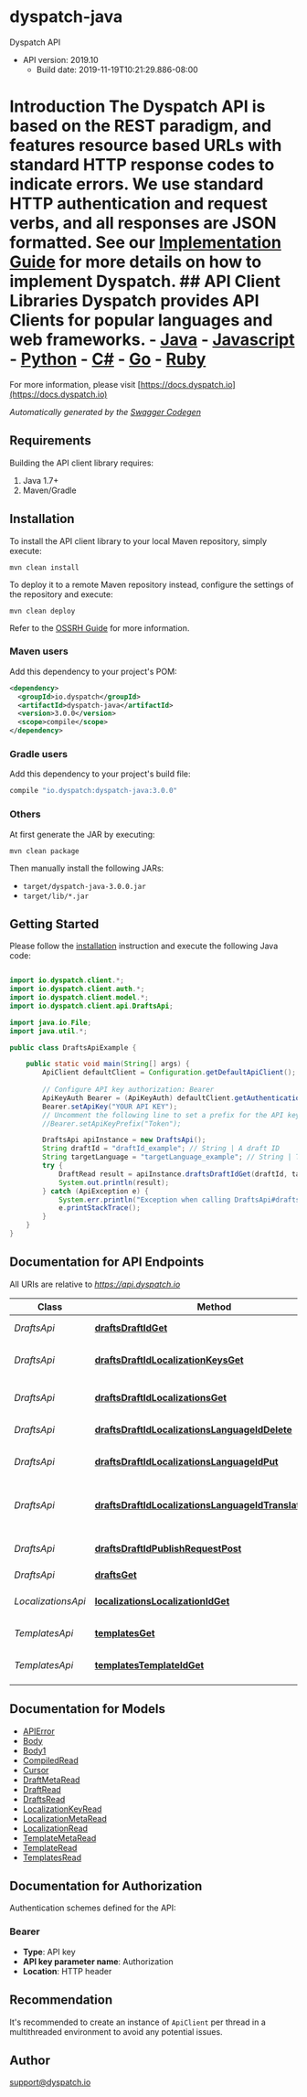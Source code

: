 # dyspatch-java

Dyspatch API
- API version: 2019.10
  - Build date: 2019-11-19T10:21:29.886-08:00

# Introduction  The Dyspatch API is based on the REST paradigm, and features resource based URLs with standard HTTP response codes to indicate errors. We use standard HTTP authentication and request verbs, and all responses are JSON formatted. See our [Implementation Guide](https://docs.dyspatch.io/development/implementing_dyspatch/) for more details on how to implement Dyspatch.  ## API Client Libraries  Dyspatch provides API Clients for popular languages and web frameworks.  - [Java](https://github.com/getdyspatch/dyspatch-java) - [Javascript](https://github.com/getdyspatch/dyspatch-javascript) - [Python](https://github.com/getdyspatch/dyspatch-python) - [C#](https://github.com/getdyspatch/dyspatch-dotnet) - [Go](https://github.com/getdyspatch/dyspatch-golang) - [Ruby](https://github.com/getdyspatch/dyspatch-ruby) 

  For more information, please visit [https://docs.dyspatch.io](https://docs.dyspatch.io)

*Automatically generated by the [Swagger Codegen](https://github.com/swagger-api/swagger-codegen)*


## Requirements

Building the API client library requires:
1. Java 1.7+
2. Maven/Gradle

## Installation

To install the API client library to your local Maven repository, simply execute:

```shell
mvn clean install
```

To deploy it to a remote Maven repository instead, configure the settings of the repository and execute:

```shell
mvn clean deploy
```

Refer to the [OSSRH Guide](http://central.sonatype.org/pages/ossrh-guide.html) for more information.

### Maven users

Add this dependency to your project's POM:

```xml
<dependency>
  <groupId>io.dyspatch</groupId>
  <artifactId>dyspatch-java</artifactId>
  <version>3.0.0</version>
  <scope>compile</scope>
</dependency>
```

### Gradle users

Add this dependency to your project's build file:

```groovy
compile "io.dyspatch:dyspatch-java:3.0.0"
```

### Others

At first generate the JAR by executing:

```shell
mvn clean package
```

Then manually install the following JARs:

* `target/dyspatch-java-3.0.0.jar`
* `target/lib/*.jar`

## Getting Started

Please follow the [installation](#installation) instruction and execute the following Java code:

```java

import io.dyspatch.client.*;
import io.dyspatch.client.auth.*;
import io.dyspatch.client.model.*;
import io.dyspatch.client.api.DraftsApi;

import java.io.File;
import java.util.*;

public class DraftsApiExample {

    public static void main(String[] args) {
        ApiClient defaultClient = Configuration.getDefaultApiClient();
        
        // Configure API key authorization: Bearer
        ApiKeyAuth Bearer = (ApiKeyAuth) defaultClient.getAuthentication("Bearer");
        Bearer.setApiKey("YOUR API KEY");
        // Uncomment the following line to set a prefix for the API key, e.g. "Token" (defaults to null)
        //Bearer.setApiKeyPrefix("Token");

        DraftsApi apiInstance = new DraftsApi();
        String draftId = "draftId_example"; // String | A draft ID
        String targetLanguage = "targetLanguage_example"; // String | The type of templating language to compile as. Should only be used for visual templates.
        try {
            DraftRead result = apiInstance.draftsDraftIdGet(draftId, targetLanguage);
            System.out.println(result);
        } catch (ApiException e) {
            System.err.println("Exception when calling DraftsApi#draftsDraftIdGet");
            e.printStackTrace();
        }
    }
}

```

## Documentation for API Endpoints

All URIs are relative to *https://api.dyspatch.io*

Class | Method | HTTP request | Description
------------ | ------------- | ------------- | -------------
*DraftsApi* | [**draftsDraftIdGet**](docs/DraftsApi.md#draftsDraftIdGet) | **GET** /drafts/{draftId} | Get Draft by ID
*DraftsApi* | [**draftsDraftIdLocalizationKeysGet**](docs/DraftsApi.md#draftsDraftIdLocalizationKeysGet) | **GET** /drafts/{draftId}/localizationKeys | Get localization keys
*DraftsApi* | [**draftsDraftIdLocalizationsGet**](docs/DraftsApi.md#draftsDraftIdLocalizationsGet) | **GET** /drafts/{draftId}/localizations | Get localizations on a draft
*DraftsApi* | [**draftsDraftIdLocalizationsLanguageIdDelete**](docs/DraftsApi.md#draftsDraftIdLocalizationsLanguageIdDelete) | **DELETE** /drafts/{draftId}/localizations/{languageId} | Remove a localization
*DraftsApi* | [**draftsDraftIdLocalizationsLanguageIdPut**](docs/DraftsApi.md#draftsDraftIdLocalizationsLanguageIdPut) | **PUT** /drafts/{draftId}/localizations/{languageId} | Create or update a localization
*DraftsApi* | [**draftsDraftIdLocalizationsLanguageIdTranslationsPut**](docs/DraftsApi.md#draftsDraftIdLocalizationsLanguageIdTranslationsPut) | **PUT** /drafts/{draftId}/localizations/{languageId}/translations | Set translations for language
*DraftsApi* | [**draftsDraftIdPublishRequestPost**](docs/DraftsApi.md#draftsDraftIdPublishRequestPost) | **POST** /drafts/{draftId}/publishRequest | Submit the draft for approval
*DraftsApi* | [**draftsGet**](docs/DraftsApi.md#draftsGet) | **GET** /drafts | List Drafts
*LocalizationsApi* | [**localizationsLocalizationIdGet**](docs/LocalizationsApi.md#localizationsLocalizationIdGet) | **GET** /localizations/{localizationId} | Get Localization Object by ID
*TemplatesApi* | [**templatesGet**](docs/TemplatesApi.md#templatesGet) | **GET** /templates | List Templates
*TemplatesApi* | [**templatesTemplateIdGet**](docs/TemplatesApi.md#templatesTemplateIdGet) | **GET** /templates/{templateId} | Get Template by ID


## Documentation for Models

 - [APIError](docs/APIError.md)
 - [Body](docs/Body.md)
 - [Body1](docs/Body1.md)
 - [CompiledRead](docs/CompiledRead.md)
 - [Cursor](docs/Cursor.md)
 - [DraftMetaRead](docs/DraftMetaRead.md)
 - [DraftRead](docs/DraftRead.md)
 - [DraftsRead](docs/DraftsRead.md)
 - [LocalizationKeyRead](docs/LocalizationKeyRead.md)
 - [LocalizationMetaRead](docs/LocalizationMetaRead.md)
 - [LocalizationRead](docs/LocalizationRead.md)
 - [TemplateMetaRead](docs/TemplateMetaRead.md)
 - [TemplateRead](docs/TemplateRead.md)
 - [TemplatesRead](docs/TemplatesRead.md)


## Documentation for Authorization

Authentication schemes defined for the API:
### Bearer

- **Type**: API key
- **API key parameter name**: Authorization
- **Location**: HTTP header


## Recommendation

It's recommended to create an instance of `ApiClient` per thread in a multithreaded environment to avoid any potential issues.

## Author

support@dyspatch.io

